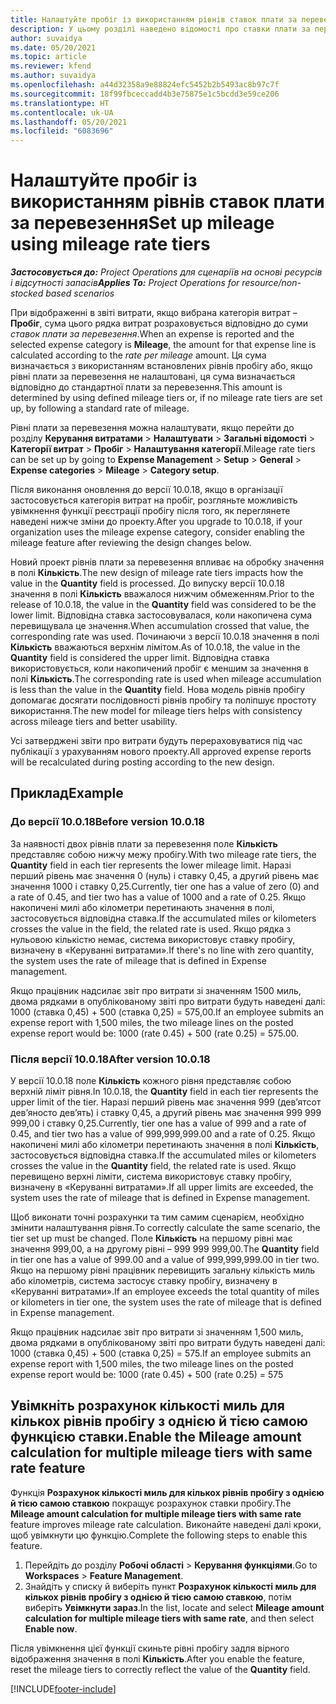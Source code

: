 ```yaml
---
title: Налаштуйте пробіг із використанням рівнів ставок плати за перевезення
description: У цьому розділі наведено відомості про ставки плати за перевезення та рівні ставок плати за перевезення.
author: suvaidya
ms.date: 05/20/2021
ms.topic: article
ms.reviewer: kfend
ms.author: suvaidya
ms.openlocfilehash: a44d32358a9e88824efc5452b2b5493ac8b97c7f
ms.sourcegitcommit: 18f99fbceccadd4b3e75875e1c5bcdd3e59ce206
ms.translationtype: HT
ms.contentlocale: uk-UA
ms.lasthandoff: 05/20/2021
ms.locfileid: "6083696"
---
```

# <a name="set-up-mileage-using-mileage-rate-tiers"></a><span data-ttu-id="d89cb-103">Налаштуйте пробіг із використанням рівнів ставок плати за перевезення</span><span class="sxs-lookup"><span data-stu-id="d89cb-103">Set up mileage using mileage rate tiers</span></span>

<span data-ttu-id="d89cb-104">_**Застосовується до:** Project Operations для сценаріїв на основі ресурсів і відсутності запасів_</span><span class="sxs-lookup"><span data-stu-id="d89cb-104">_**Applies To:** Project Operations for resource/non-stocked based scenarios_</span></span>

<span data-ttu-id="d89cb-105">При відображенні в звіті витрати, якщо вибрана категорія витрат – **Пробіг**, сума цього рядка витрат розраховується відповідно до суми *ставок плати за перевезення*.</span><span class="sxs-lookup"><span data-stu-id="d89cb-105">When an expense is reported and the selected expense category is **Mileage**, the amount for that expense line is calculated according to the *rate per mileage* amount.</span></span> <span data-ttu-id="d89cb-106">Ця сума визначається з використанням встановлених рівнів пробігу або, якщо рівні плати за перевезення не налаштовані, ця сума визначається відповідно до стандартної плати за перевезення.</span><span class="sxs-lookup"><span data-stu-id="d89cb-106">This amount is determined by using defined mileage tiers or, if no mileage rate tiers are set up, by following a standard rate of mileage.</span></span> 

<span data-ttu-id="d89cb-107">Рівні плати за перевезення можна налаштувати, якщо перейти до розділу **Керування витратами** > **Налаштувати** > **Загальні відомості** > **Категорії витрат** > **Пробіг** > **Налаштування категорії**.</span><span class="sxs-lookup"><span data-stu-id="d89cb-107">Mileage rate tiers can be set up by going to **Expense Management** > **Setup** > **General** > **Expense categories** > **Mileage** > **Category setup**.</span></span>

<span data-ttu-id="d89cb-108">Після виконання оновлення до версії 10.0.18, якщо в організації застосовується категорія витрат на пробіг, розгляньте можливість увімкнення функції реєстрації пробігу після того, як переглянете наведені нижче зміни до проекту.</span><span class="sxs-lookup"><span data-stu-id="d89cb-108">After you upgrade to 10.0.18, if your organization uses the mileage expense category, consider enabling the mileage feature after reviewing the design changes below.</span></span> 

<span data-ttu-id="d89cb-109">Новий проект рівнів плати за перевезення впливає на обробку значення в полі **Кількість**.</span><span class="sxs-lookup"><span data-stu-id="d89cb-109">The new design of mileage rate tiers impacts how the value in the **Quantity** field is processed.</span></span> <span data-ttu-id="d89cb-110">До випуску версії 10.0.18 значення в полі **Кількість** вважалося нижчим обмеженням.</span><span class="sxs-lookup"><span data-stu-id="d89cb-110">Prior to the release of 10.0.18, the value in the **Quantity** field was considered to be the lower limit.</span></span> <span data-ttu-id="d89cb-111">Відповідна ставка застосовувалася, коли накопичена сума перевищувала це значення.</span><span class="sxs-lookup"><span data-stu-id="d89cb-111">When accumulation crossed that value, the corresponding rate was used.</span></span>  <span data-ttu-id="d89cb-112">Починаючи з версії 10.0.18 значення в полі **Кількість** вважаються верхнім лімітом.</span><span class="sxs-lookup"><span data-stu-id="d89cb-112">As of 10.0.18, the value in the **Quantity** field is considered the upper limit.</span></span> <span data-ttu-id="d89cb-113">Відповідна ставка використовується, коли накопичений пробіг є меншим за значення в полі **Кількість**.</span><span class="sxs-lookup"><span data-stu-id="d89cb-113">The corresponding rate is used when mileage accumulation is less than the value in the **Quantity** field.</span></span>  <span data-ttu-id="d89cb-114">Нова модель рівнів пробігу допомагає досягати послідовності рівнів пробігу та поліпшує простоту використання.</span><span class="sxs-lookup"><span data-stu-id="d89cb-114">The new model for mileage tiers helps with consistency across mileage tiers and better usability.</span></span>   

<span data-ttu-id="d89cb-115">Усі затверджені звіти про витрати будуть перераховуватися під час публікації з урахуванням нового проекту.</span><span class="sxs-lookup"><span data-stu-id="d89cb-115">All approved expense reports will be recalculated during posting according to the new design.</span></span>

## <a name="example"></a><span data-ttu-id="d89cb-116">Приклад</span><span class="sxs-lookup"><span data-stu-id="d89cb-116">Example</span></span>
 
### <a name="before-version-10018"></a><span data-ttu-id="d89cb-117">До версії 10.0.18</span><span class="sxs-lookup"><span data-stu-id="d89cb-117">Before version 10.0.18</span></span>
<span data-ttu-id="d89cb-118">За наявності двох рівнів плати за перевезення поле **Кількість** представляє собою нижчу межу пробігу.</span><span class="sxs-lookup"><span data-stu-id="d89cb-118">With two mileage rate tiers, the **Quantity** field in each tier represents the lower mileage limit.</span></span> <span data-ttu-id="d89cb-119">Наразі перший рівень має значення 0 (нуль) і ставку 0,45, а другий рівень має значення 1000 і ставку 0,25.</span><span class="sxs-lookup"><span data-stu-id="d89cb-119">Currently, tier one has a value of zero (0) and a rate of 0.45, and tier two has a value of 1000 and a rate of 0.25.</span></span> <span data-ttu-id="d89cb-120">Якщо накопичені милі або кілометри перетинають значення в полі, застосовується відповідна ставка.</span><span class="sxs-lookup"><span data-stu-id="d89cb-120">If the accumulated miles or kilometers crosses the value in the field, the related rate is used.</span></span> <span data-ttu-id="d89cb-121">Якщо рядка з нульовою кількістю немає, система використовує ставку пробігу, визначену в «Керуванні витратами».</span><span class="sxs-lookup"><span data-stu-id="d89cb-121">If there's no line with zero quantity, the system uses the rate of mileage that is defined in Expense management.</span></span> 
 
<span data-ttu-id="d89cb-122">Якщо працівник надсилає звіт про витрати зі значенням 1500 миль, двома рядками в опублікованому звіті про витрати будуть наведені далі: 1000 (ставка 0,45) + 500 (ставка 0,25) = 575,00.</span><span class="sxs-lookup"><span data-stu-id="d89cb-122">If an employee submits an expense report with 1,500 miles, the two mileage lines on the posted expense report would be: 1000 (rate 0.45) +  500 (rate 0.25) = 575.00.</span></span>

### <a name="after-version-10018"></a><span data-ttu-id="d89cb-123">Після версії 10.0.18</span><span class="sxs-lookup"><span data-stu-id="d89cb-123">After version 10.0.18</span></span>
<span data-ttu-id="d89cb-124">У версії 10.0.18 поле **Кількість** кожного рівня представляє собою верхній ліміт рівня.</span><span class="sxs-lookup"><span data-stu-id="d89cb-124">In 10.0.18, the **Quantity** field in each tier represents the upper limit of the tier.</span></span> <span data-ttu-id="d89cb-125">Наразі перший рівень має значення 999 (дев’ятсот дев’яносто дев’ять) і ставку 0,45, а другий рівень має значення 999 999 999,00 і ставку 0,25.</span><span class="sxs-lookup"><span data-stu-id="d89cb-125">Currently, tier one has a value of 999 and a rate of 0.45, and tier two has a value of 999,999,999.00 and a rate of 0.25.</span></span> <span data-ttu-id="d89cb-126">Якщо накопичені милі або кілометри перетинають значення в полі **Кількість**, застосовується відповідна ставка.</span><span class="sxs-lookup"><span data-stu-id="d89cb-126">If the accumulated miles or kilometers crosses the value in the **Quantity** field, the related rate is used.</span></span> <span data-ttu-id="d89cb-127">Якщо перевищено верхні ліміти, система використовує ставку пробігу, визначену в «Керуванні витратами».</span><span class="sxs-lookup"><span data-stu-id="d89cb-127">If all upper limits are exceeded, the system uses the rate of mileage that is defined in Expense management.</span></span> 
 
<span data-ttu-id="d89cb-128">Щоб виконати точні розрахунки та тим самим сценарієм, необхідно змінити налаштування рівня.</span><span class="sxs-lookup"><span data-stu-id="d89cb-128">To correctly calculate the same scenario, the tier set up must be changed.</span></span> <span data-ttu-id="d89cb-129">Поле **Кількість** на першому рівні має значення 999,00, а на другому рівні – 999 999 999,00.</span><span class="sxs-lookup"><span data-stu-id="d89cb-129">The **Quantity** field in tier one has a value of 999.00 and a value of 999,999,999.00 in tier two.</span></span> <span data-ttu-id="d89cb-130">Якщо на першому рівні працівник перевищить загальну кількість миль або кілометрів, система застосує ставку пробігу, визначену в «Керуванні витратами».</span><span class="sxs-lookup"><span data-stu-id="d89cb-130">If an employee exceeds the total quantity of miles or kilometers in tier one, the system uses the rate of mileage that is defined in Expense management.</span></span> 
  
<span data-ttu-id="d89cb-131">Якщо працівник надсилає звіт про витрати зі значенням 1,500 миль, двома рядками в опублікованому звіті про витрати будуть наведені далі: 1000 (ставка 0,45) + 500 (ставка 0,25) = 575.</span><span class="sxs-lookup"><span data-stu-id="d89cb-131">If an employee submits an expense report with 1,500 miles, the two mileage lines on the posted expense report would be: 1000 (rate 0.45) +  500 (rate 0.25) = 575</span></span>

## <a name="enable-the-mileage-amount-calculation-for-multiple-mileage-tiers-with-same-rate-feature"></a><span data-ttu-id="d89cb-132">Увімкніть розрахунок кількості миль для кількох рівнів пробігу з однією й тією самою функцією ставки.</span><span class="sxs-lookup"><span data-stu-id="d89cb-132">Enable the Mileage amount calculation for multiple mileage tiers with same rate feature</span></span>

<span data-ttu-id="d89cb-133">Функція **Розрахунок кількості миль для кількох рівнів пробігу з однією й тією самою ставкою** покращує розрахунок ставки пробігу.</span><span class="sxs-lookup"><span data-stu-id="d89cb-133">The **Mileage amount calculation for multiple mileage tiers with same rate** feature improves mileage rate calculation.</span></span> <span data-ttu-id="d89cb-134">Виконайте наведені далі кроки, щоб увімкнути цю функцію.</span><span class="sxs-lookup"><span data-stu-id="d89cb-134">Complete the following steps to enable this feature.</span></span>

1. <span data-ttu-id="d89cb-135">Перейдіть до розділу **Робочі області** > **Керування функціями**.</span><span class="sxs-lookup"><span data-stu-id="d89cb-135">Go to **Workspaces** > **Feature Management**.</span></span> 
2. <span data-ttu-id="d89cb-136">Знайдіть у списку й виберіть пункт **Розрахунок кількості миль для кількох рівнів пробігу з однією й тією самою ставкою**, потім виберіть **Увімкнути зараз**.</span><span class="sxs-lookup"><span data-stu-id="d89cb-136">In the list, locate and select **Mileage amount calculation for multiple mileage tiers with same rate**, and then select **Enable now**.</span></span>

<span data-ttu-id="d89cb-137">Після увімкнення цієї функції скиньте рівні пробігу задля вірного відображення значення в полі **Кількість**.</span><span class="sxs-lookup"><span data-stu-id="d89cb-137">After you enable the feature, reset the mileage tiers to correctly reflect the value of the **Quantity** field.</span></span> 


[!INCLUDE[footer-include](../includes/footer-banner.md)]
